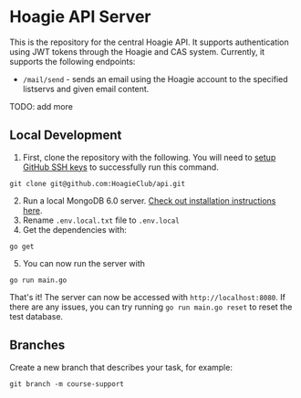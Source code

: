 # Hoagie API Server
This is the repository for the central Hoagie API. It supports authentication using JWT tokens through the Hoagie and CAS system. Currently, it supports the following endpoints:

* `/mail/send` - sends an email using the Hoagie account to the specified listservs and given email content.

TODO: add more

## Local Development
1. First, clone the repository with the following. You will need to [setup GitHub SSH keys](https://docs.github.com/en/github/authenticating-to-github/connecting-to-github-with-ssh) to successfully run this command. 
```
git clone git@github.com:HoagieClub/api.git
```
2. Run a local MongoDB 6.0 server. [Check out installation instructions here](https://www.mongodb.com/docs/manual/administration/install-community/#std-label-install-community).
3. Rename `.env.local.txt` file to `.env.local`
4. Get the dependencies with:
```
go get
```
5. You can now run the server with
```
go run main.go
```
That's it! The server can now be accessed with `http://localhost:8080`. If there are any issues, you can try running `go run main.go reset` to reset the test database.

## Branches
Create a new branch that describes your task, for example:
```
git branch -m course-support
```